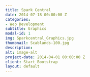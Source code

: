 ```yaml
---
title: Spark Central
date: 2014-07-18 00:00:00 Z
categories:
- Web Development
subtitle: Graphics
modal-id: 1
img: Sparkcentral_Graphics.jpg
thumbnail: Scablands-100.jpg
description: 
alt: image-alt
project-date: 2014-04-01 00:00:00 Z
client: Start Bootstrap
layout: default
---
```


